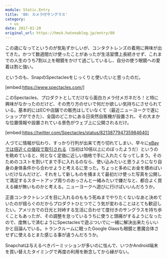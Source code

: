 ```yaml
---
module: Static.Entry
title: '80: カメラ付サングラス'
category:
  - us
date: 2017-01-20
original_url: https://hmsk.hatenablog.jp/entry/80
---
```


この歳になってというのが気恥ずかしいが、コンタクトレンズの着用に興味が出てきた。かつて数週間だけ使ったことがあったが生活習慣上長続きせず、これまでの人生のうち7割以上を眼鏡をかけて過ごしているし、自分の使う眼鏡への愛着は割と強い。

というのも、SnapのSpectaclesをじっくりと使いたいと思ったのだ。

[embed:https://www.spectacles.com/]

このSpectacles、プロダクトとしてだけなら面白カメラ付メガネだろ！と特に興味がなかったのだけど、その売り方のせいで何だか欲しい気持ちにさせられている。基本的にはECや店舗での販売はしていなくて（最近ニューヨークで遂にショップができた）、全国のどこかにある日突然自販機が設置され、その大まかな位置情報や設置されている景色がウェブ上に公開されるだけ。

[embed:https://twitter.com/Spectacles/status/821387794735984640]

人づてに情報が伝わり、すっかり行列が出来て売り切れてしまい、早々に[eBayでは倍近くの値段で取引される](http://www.ebay.com/sch/i.html?_odkw=spectacles&_osacat=0&_from=R40&_trksid=p2045573.m570.l1313.TR10.TRC0.A0.H0.Xspectacles+snap.TRS0&_nkw=spectacles+snap&_sacat=0)（当初は10倍以上にのぼったようだ）というのを眺めていると、何となく定価に近しい価格で手に入れたくなってしまう。そのためのコストを割いてまで手に入れるのなら、使い込みたいと思うようになり自身の身体条件から合わせようと考えるに至った。ちょっと多めにお金を積めばいいだけなんだけど、それをして新しものを捕まえて最初だけ使った写真を公開して満足するスタートアップ周りのおっさんと一緒みたいで嫌だなと、都合よく買える線が無いものかと考える。ニューヨークへ遊びに行けばいいんだろうか。

正直コンタクトレンズを目に入れるのももう死ぬまでやりたくないなあと決めていたのが揺らぐのだからプロダクトひとつでこう気が変わることはとても歓迎したい。アメリカでの日光と対峙する生活に合わせて度付きのサングラスを持ち歩くこともあったが、その調整を怠っているうちに使うと頭痛がするようになったので、度無しで済むようにSpectaclesで遊ぶついでに一緒に解決出来たらいいかと目論んでいる。トランクルームに眠ったGoogle Glassも眼鏡と悪魔合体させずに使えるとまた感じる事が違うんだろうか。

Snapchatは与えるべきパーミッションが多いのに怯んで、いつかAndroid端末を買い替えたタイミングで再度の利用を断念してから縁がない。
